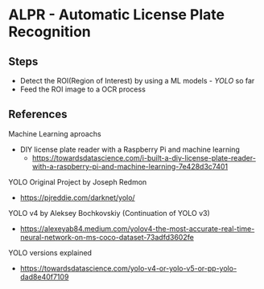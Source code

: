 # ALPR - Automatic License Plate Recognition

## Steps
- Detect the ROI(Region of Interest) by using a ML models  - *YOLO* so far
- Feed the ROI image to a OCR process

## References

Machine Learning aproachs
- DIY license plate reader with a Raspberry Pi and machine learning
  - https://towardsdatascience.com/i-built-a-diy-license-plate-reader-with-a-raspberry-pi-and-machine-learning-7e428d3c7401

YOLO
Original Project by Joseph Redmon
- https://pjreddie.com/darknet/yolo/

YOLO v4 by Aleksey Bochkovskiy (Continuation of YOLO v3)
- https://alexeyab84.medium.com/yolov4-the-most-accurate-real-time-neural-network-on-ms-coco-dataset-73adfd3602fe

YOLO versions explained
- https://towardsdatascience.com/yolo-v4-or-yolo-v5-or-pp-yolo-dad8e40f7109
